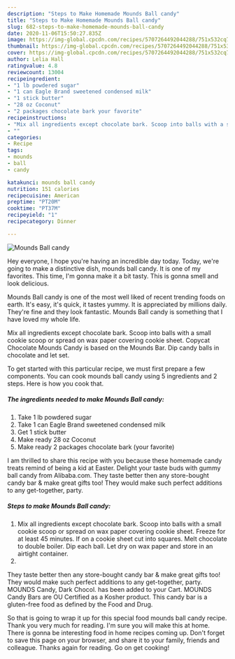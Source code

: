 ```yaml
---
description: "Steps to Make Homemade Mounds Ball candy"
title: "Steps to Make Homemade Mounds Ball candy"
slug: 682-steps-to-make-homemade-mounds-ball-candy
date: 2020-11-06T15:50:27.835Z
image: https://img-global.cpcdn.com/recipes/5707264492044288/751x532cq70/mounds-ball-candy-recipe-main-photo.jpg
thumbnail: https://img-global.cpcdn.com/recipes/5707264492044288/751x532cq70/mounds-ball-candy-recipe-main-photo.jpg
cover: https://img-global.cpcdn.com/recipes/5707264492044288/751x532cq70/mounds-ball-candy-recipe-main-photo.jpg
author: Lelia Hall
ratingvalue: 4.8
reviewcount: 13004
recipeingredient:
- "1 lb powdered sugar"
- "1 can Eagle Brand sweetened condensed milk"
- "1 stick butter"
- "28 oz Coconut"
- "2 packages chocolate bark your favorite"
recipeinstructions:
- "Mix all ingredients except chocolate bark. Scoop into balls with a small cookie scoop or spread on wax paper covering cookie sheet. Freeze for at least 45 minutes. If on a cookie sheet cut into squares. Melt chocolate to double boiler. Dip each ball. Let dry on wax paper and store in an airtight container."
- ""
categories:
- Recipe
tags:
- mounds
- ball
- candy

katakunci: mounds ball candy 
nutrition: 151 calories
recipecuisine: American
preptime: "PT20M"
cooktime: "PT37M"
recipeyield: "1"
recipecategory: Dinner

---
```



![Mounds Ball candy](https://img-global.cpcdn.com/recipes/5707264492044288/751x532cq70/mounds-ball-candy-recipe-main-photo.jpg)

Hey everyone, I hope you're having an incredible day today. Today, we're going to make a distinctive dish, mounds ball candy. It is one of my favorites. This time, I'm gonna make it a bit tasty. This is gonna smell and look delicious.

Mounds Ball candy is one of the most well liked of recent trending foods on earth. It's easy, it's quick, it tastes yummy. It is appreciated by millions daily. They're fine and they look fantastic. Mounds Ball candy is something that I have loved my whole life.

Mix all ingredients except chocolate bark. Scoop into balls with a small cookie scoop or spread on wax paper covering cookie sheet. Copycat Chocolate Mounds Candy is based on the Mounds Bar. Dip candy balls in chocolate and let set.


To get started with this particular recipe, we must first prepare a few components. You can cook mounds ball candy using 5 ingredients and 2 steps. Here is how you cook that.

<!--inarticleads1-->

##### The ingredients needed to make Mounds Ball candy:

1. Take 1 lb powdered sugar
1. Take 1 can Eagle Brand sweetened condensed milk
1. Get 1 stick butter
1. Make ready 28 oz Coconut
1. Make ready 2 packages chocolate bark (your favorite)


I am thrilled to share this recipe with you because these homemade candy treats remind of being a kid at Easter. Delight your taste buds with gummy ball candy from Alibaba.com. They taste better then any store-bought candy bar &amp; make great gifts too! They would make such perfect additions to any get-together, party. 

<!--inarticleads2-->

##### Steps to make Mounds Ball candy:

1. Mix all ingredients except chocolate bark. Scoop into balls with a small cookie scoop or spread on wax paper covering cookie sheet. Freeze for at least 45 minutes. If on a cookie sheet cut into squares. Melt chocolate to double boiler. Dip each ball. Let dry on wax paper and store in an airtight container.
1. 


They taste better then any store-bought candy bar &amp; make great gifts too! They would make such perfect additions to any get-together, party. MOUNDS Candy, Dark Chocol. has been added to your Cart. MOUNDS Candy Bars are OU Certified as a Kosher product. This candy bar is a gluten-free food as defined by the Food and Drug. 

So that is going to wrap it up for this special food mounds ball candy recipe. Thank you very much for reading. I'm sure you will make this at home. There is gonna be interesting food in home recipes coming up. Don't forget to save this page on your browser, and share it to your family, friends and colleague. Thanks again for reading. Go on get cooking!
